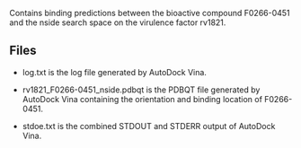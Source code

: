 Contains binding predictions between the bioactive compound F0266-0451 and the nside search space on the virulence factor rv1821.

## Files

- log.txt is the log file generated by AutoDock Vina.

- rv1821_F0266-0451_nside.pdbqt is the PDBQT file generated by AutoDock Vina containing the orientation and binding location of F0266-0451.

- stdoe.txt is the combined STDOUT and STDERR output of AutoDock Vina.

